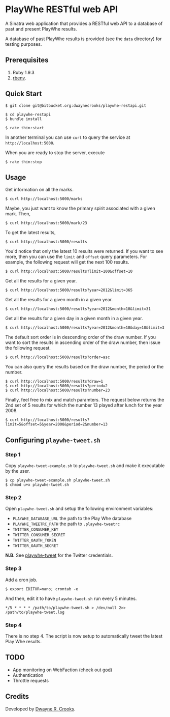 # PlayWhe RESTful web API

A Sinatra web application that provides a RESTful web API to a database of past and present PlayWhe results.

A database of past PlayWhe results is provided (see the `data` directory) for testing purposes.

## Prerequisites

1. Ruby 1.9.3
2. [rbenv](https://github.com/sstephenson/rbenv).

## Quick Start

    $ git clone git@bitbucket.org:dwaynecrooks/playwhe-restapi.git

    $ cd playwhe-restapi
    $ bundle install

    $ rake thin:start

In another terminal you can use `curl` to query the service at `http://localhost:5000`.

When you are ready to stop the server, execute

    $ rake thin:stop

## Usage

Get information on all the marks.

    $ curl http://localhost:5000/marks

Maybe, you just want to know the primary spirit associated with a given mark. Then,

    $ curl http://localhost:5000/mark/23

To get the latest results,

    $ curl http://localhost:5000/results

You'd notice that only the latest 10 results were returned. If you want to see more, then you can use the `limit` and `offset` query parameters. For example, the following request will get the next 100 results.

    $ curl http://localhost:5000/results?limit=100&offset=10

Get all the results for a given year.

    $ curl http://localhost:5000/results?year=2012&limit=365

Get all the results for a given month in a given year.

    $ curl http://localhost:5000/results?year=2012&month=10&limit=31

Get all the results for a given day in a given month in a given year.

    $ curl http://localhost:5000/results?year=2012&month=10&day=10&limit=3

The default sort order is in descending order of the draw number. If you want to sort the results in ascending order of the draw number, then issue the following request.

    $ curl http://localhost:5000/results?order=asc

You can also query the results based on the draw number, the period or the number.

    $ curl http://localhost:5000/results?draw=1
    $ curl http://localhost:5000/results?period=2
    $ curl http://localhost:5000/results?number=23

Finally, feel free to mix and match paramters. The request below returns the 2nd set of 5 results for which the number 13 played after lunch for the year 2008.

    $ curl http://localhost:5000/results?limit=5&offset=5&year=2008&period=2&number=13

## Configuring `playwhe-tweet.sh`

### Step 1

Copy `playwhe-tweet-example.sh` to `playwhe-tweet.sh` and make it executable by the user.

    $ cp playwhe-tweet-example.sh playwhe-tweet.sh
    $ chmod u+x playwhe-tweet.sh

### Step 2

Open `playwhe-tweet.sh` and setup the following environment variables:

- `PLAYWHE_DATABASE_URL` the path to the Play Whe database
- `PLAYWHE_TWEETRC_PATH` the path to `.playwhe-tweetrc`
- `TWITTER_CONSUMER_KEY`
- `TWITTER_CONSUMER_SECRET`
- `TWITTER_OAUTH_TOKEN`
- `TWITTER_OAUTH_SECRET`

**N.B.** See [playwhe-tweet](https://dev.twitter.com/apps/3841469/show) for the Twitter credentials.

### Step 3

Add a cron job.

    $ export EDITOR=nano; crontab -e

And then, edit it to have `playwhe-tweet.sh` run every 5 minutes.

    */5 * * * * /path/to/playwhe-tweet.sh > /dev/null 2>> /path/to/playwhe-tweet.log

### Step 4

There is no step 4. The script is now setup to automatically tweet the latest Play Whe results.

## TODO

- App monitoring on WebFaction (check out [god](http://godrb.com/))
- Authentication
- Throttle requests

## Credits

Developed by [Dwayne R. Crooks](http://dwaynecrooks.com/).
